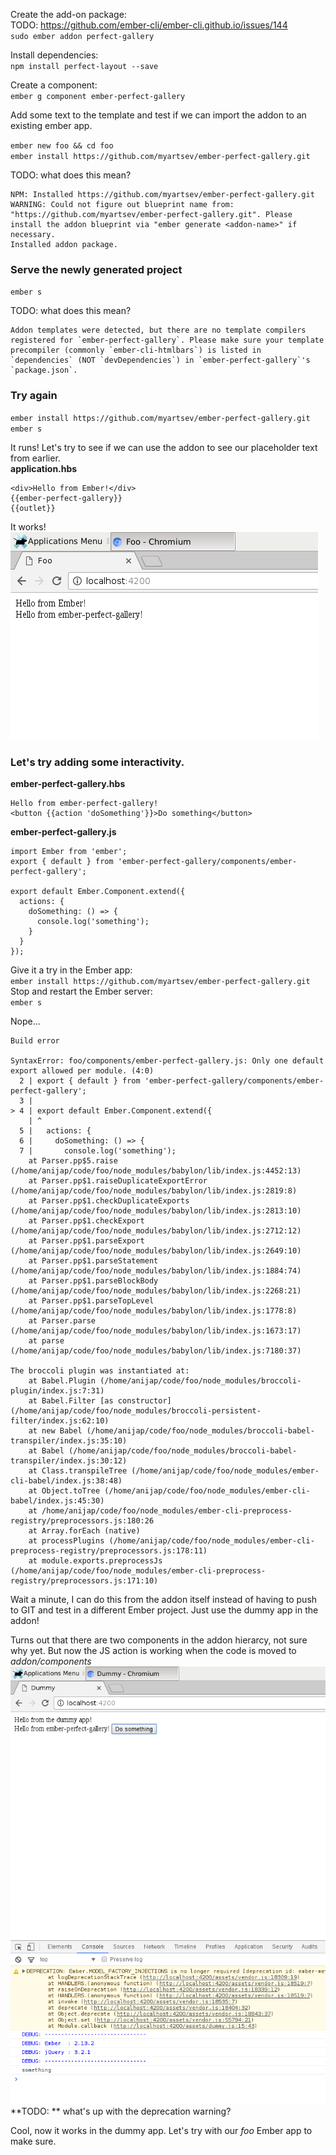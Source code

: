 Create the add-on package:  
TODO: https://github.com/ember-cli/ember-cli.github.io/issues/144  
`sudo ember addon perfect-gallery`

Install dependencies:  
`npm install perfect-layout --save`

Create a component:  
`ember g component ember-perfect-gallery`

Add some text to the template and test if we can import the addon to an existing ember app.

`ember new foo && cd foo`  
`ember install https://github.com/myartsev/ember-perfect-gallery.git
`  

TODO: what does this mean?
```
NPM: Installed https://github.com/myartsev/ember-perfect-gallery.git
WARNING: Could not figure out blueprint name from: "https://github.com/myartsev/ember-perfect-gallery.git". Please install the addon blueprint via "ember generate <addon-name>" if necessary.
Installed addon package.
```

### Serve the newly generated project
`ember s`

TODO: what does this mean?
```
Addon templates were detected, but there are no template compilers registered for `ember-perfect-gallery`. Please make sure your template precompiler (commonly `ember-cli-htmlbars`) is listed in `dependencies` (NOT `devDependencies`) in `ember-perfect-gallery`'s `package.json`.

```

### Try again
`ember install https://github.com/myartsev/ember-perfect-gallery.git
`  
`ember s`

It runs! Let's try to see if we can use the addon to see our placeholder text from earlier.  
**application.hbs**  
```
<div>Hello from Ember!</div>
{{ember-perfect-gallery}}
{{outlet}}
```

It works!  
![](1.png)

### Let's try adding some interactivity.  
**ember-perfect-gallery.hbs**
```
Hello from ember-perfect-gallery!
<button {{action 'doSomething'}}>Do something</button>
```  

**ember-perfect-gallery.js**
```
import Ember from 'ember';
export { default } from 'ember-perfect-gallery/components/ember-perfect-gallery';

export default Ember.Component.extend({
  actions: {
    doSomething: () => {
      console.log('something');
    }
  }
});
```  

Give it a try in the Ember app:  
`ember install https://github.com/myartsev/ember-perfect-gallery.git
`
Stop and restart the Ember server:  
`ember s`

Nope...
```
Build error

SyntaxError: foo/components/ember-perfect-gallery.js: Only one default export allowed per module. (4:0)
  2 | export { default } from 'ember-perfect-gallery/components/ember-perfect-gallery';
  3 |
> 4 | export default Ember.Component.extend({
    | ^
  5 |   actions: {
  6 |     doSomething: () => {
  7 |       console.log('something');
    at Parser.pp$5.raise (/home/anijap/code/foo/node_modules/babylon/lib/index.js:4452:13)
    at Parser.pp$1.raiseDuplicateExportError (/home/anijap/code/foo/node_modules/babylon/lib/index.js:2819:8)
    at Parser.pp$1.checkDuplicateExports (/home/anijap/code/foo/node_modules/babylon/lib/index.js:2813:10)
    at Parser.pp$1.checkExport (/home/anijap/code/foo/node_modules/babylon/lib/index.js:2712:12)
    at Parser.pp$1.parseExport (/home/anijap/code/foo/node_modules/babylon/lib/index.js:2649:10)
    at Parser.pp$1.parseStatement (/home/anijap/code/foo/node_modules/babylon/lib/index.js:1884:74)
    at Parser.pp$1.parseBlockBody (/home/anijap/code/foo/node_modules/babylon/lib/index.js:2268:21)
    at Parser.pp$1.parseTopLevel (/home/anijap/code/foo/node_modules/babylon/lib/index.js:1778:8)
    at Parser.parse (/home/anijap/code/foo/node_modules/babylon/lib/index.js:1673:17)
    at parse (/home/anijap/code/foo/node_modules/babylon/lib/index.js:7180:37)

The broccoli plugin was instantiated at:
    at Babel.Plugin (/home/anijap/code/foo/node_modules/broccoli-plugin/index.js:7:31)
    at Babel.Filter [as constructor] (/home/anijap/code/foo/node_modules/broccoli-persistent-filter/index.js:62:10)
    at new Babel (/home/anijap/code/foo/node_modules/broccoli-babel-transpiler/index.js:35:10)
    at Babel (/home/anijap/code/foo/node_modules/broccoli-babel-transpiler/index.js:30:12)
    at Class.transpileTree (/home/anijap/code/foo/node_modules/ember-cli-babel/index.js:38:48)
    at Object.toTree (/home/anijap/code/foo/node_modules/ember-cli-babel/index.js:45:30)
    at /home/anijap/code/foo/node_modules/ember-cli-preprocess-registry/preprocessors.js:180:26
    at Array.forEach (native)
    at processPlugins (/home/anijap/code/foo/node_modules/ember-cli-preprocess-registry/preprocessors.js:178:11)
    at module.exports.preprocessJs (/home/anijap/code/foo/node_modules/ember-cli-preprocess-registry/preprocessors.js:171:10)
```

Wait a minute, I can do this from the addon itself instead of having to push to GIT and test in a different Ember project. Just use the dummy app in the addon!

Turns out that there are two components in the addon hierarcy, not sure why yet. But now the JS action is working when the code is moved to *addon/components*  
![](2.png)  
**TODO: ** what's up with the deprecation warning?   

Cool, now it works in the dummy app. Let's try with our *foo* Ember app to make sure.
